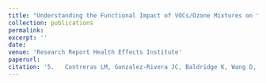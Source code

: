 ```yaml
---
title: "Understanding the Functional Impact of VOCs/Ozone Mixtures on the Chemistry of RNA in Epithelial Lung Cells"
collection: publications
permalink: 
excerpt: ''
date:
venue: 'Research Report Health Effects Institute'
paperurl:
citation: '5.	Contreras LM, Gonzalez-Rivera JC, Baldridge K, Wang D, Chuvalo-Abraham JCL, Hildebrandt-Ruiz L. “Understanding the Functional Impact of VOCs/Ozone Mixtures on the Chemistry of RNA in Epithelial Lung Cells”, Research Report Health Effects Institute (Accepted)'
---
```

